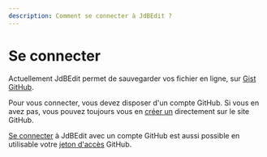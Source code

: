 ```yaml
---
description: Comment se connecter à JdBEdit ?
---
```


# Se connecter

Actuellement JdBEdit permet de sauvegarder vos fichier en ligne, sur [Gist GitHub](https://gist.github.com).

Pour vous connecter, vous devez disposer d'un compte GitHub. Si vous en avez pas, vous pouvez toujours vous en [créer un](https://github.com/join) directement sur le site GitHub.

[Se connecter](https://code.wetrafa.xyz/?login=1) à JdBEdit avec un compte GitHub est aussi possible en utilisable votre [jeton d'accès](jeton-dacces-github.md) GitHub.

